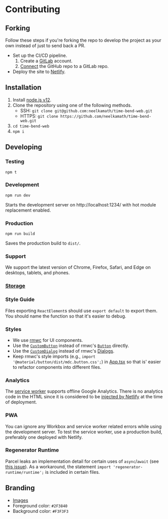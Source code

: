 # Contributing

## Forking

Follow these steps if you're forking the repo to develop the project as your own instead of just to send back a PR.
- Set up the CI/CD pipeline.
    1. Create a [GitLab](https://gitlab.com/users/sign_in#register-pane) account.
    1. [Connect](https://docs.gitlab.com/ee/ci/ci_cd_for_external_repos/github_integration.html) the GitHub repo to a GitLab repo.
- Deploy the site to [Netlify](https://www.netlify.com/).

## Installation

1. Install [node.js v12](https://nodejs.org/en/download/).
1. Clone the repository using one of the following methods.
    - SSH: `git clone git@github.com:neelkamath/time-bend-web.git`
    - HTTPS: `git clone https://github.com/neelkamath/time-bend-web.git`
1. `cd time-bend-web`
1. `npm i`

## Developing

### Testing

```
npm t
```

### Development

```
npm run dev
```
Starts the development server on http://localhost:1234/ with hot module replacement enabled.

### Production

```
npm run build
```
Saves the production build to `dist/`.

### Support

We support the latest version of Chrome, Firefox, Safari, and Edge on desktops, tablets, and phones.

### [Storage](storage.md)

### Style Guide

Files exporting `ReactElement`s should use `export default` to export them. You should name the function so that it's easier to debug.

### Styles

- We use [rmwc](https://rmwc.io/) for UI components. 
- Use the [`CustomButton`](../src/components/CustomButton.tsx) instead of rmwc's [`Button`](https://rmwc.io/buttons) directly.
- Use the [`CustomDialog`](../src/components/CustomDialog.tsx) instead of rmwc's [Dialogs](https://rmwc.io/dialogs).
- Keep rmwc's style imports (e.g., `import '@material/button/dist/mdc.button.css';`) in [App.tsx](../src/components/App.tsx) so that is' easier to refactor components into different files.

### Analytics

The [service worker](../public/sw.ts) supports offline Google Analytics. There is no analytics code in the HTML since it is considered to be [injected by Netlify](https://docs.netlify.com/site-deploys/post-processing/snippet-injection/) at the time of deployment.

### PWA

You can ignore any Workbox and service worker related errors while using the development server. To test the service worker, use a production build, preferably one deployed with Netlify.

### Regenerator Runtime

Parcel leaks an implementation detail for certain uses of `async`/`await` (see [this issue](https://github.com/parcel-bundler/parcel/issues/1762#issuecomment-504389468)). As a workaround, the statement `import 'regenerator-runtime/runtime';` is included in certain files.

## Branding

- [Images](../branding)
- Foreground color: `#2F3840`
- Background color: `#F3F3F3`
